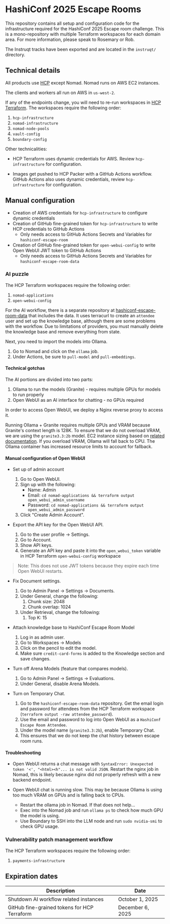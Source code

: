 # HashiConf 2025 Escape Rooms

This repository contains all setup and configuration code for the infrastructure required for the HashiConf 2025 Escape room challenge. This is a mono-repository with multiple Terraform workspaces for each domain area. For more information, please speak to Rosemary or Rob.

The Instruqt tracks have been exported and are located in the `instruqt/` directory.

## Technical details

All products use [HCP](https://portal.cloud.hashicorp.com/orgs/9bb8f131-ef42-41f7-af76-5c18ea485b27/projects/40b67f0b-12b6-4184-9613-45cc9ef381f2)
except Nomad. Nomad runs on AWS EC2 instances.

The clients and workers all run on AWS in `us-west-2`.

If any of the endpoints change, you will need to re-run workspaces in
[HCP Terraform](https://app.terraform.io/app/hashicorp-team-da-beta/workspaces?project=prj-xNaqDZgrzXfEWSuY).
The workspaces require the following order:

1. `hcp-infrastructure`
1. `nomad-infrastructure`
1. `nomad-node-pools`
1. `vault-config`
1. `boundary-config`

Other technicalities:

- HCP Terraform uses dynamic credentials for AWS. Review `hcp-infrastructure` for configuration.

- Images get pushed to HCP Packer with a GitHub Actions workflow.
  GitHub Actions also uses dynamic credentials, review `hcp-infrastructure` for configuration.

## Manual configuration

- Creation of AWS credentials for `hcp-infrastructure` to configure dynamic credentials
- Creation of GitHub fine-grained token for `hcp-infrastructure` to write HCP credentials to GitHub Actions
  - Only needs access to GitHub Actions Secrets and Variables for `hashiconf-escape-room`
- Creation of GitHub fine-grained token for `open-webui-config` to write Open WebUI JWT token to GitHub Actions
  - Only needs access to GitHub Actions Secrets and Variables for `hashiconf-escape-room-data`

### AI puzzle

The HCP Terraform workspaces require the following order:
1. `nomad-applications`
1. `open-webui-config`

For the AI workflow, there is a separate repository at [hashiconf-escape-room-data](https://github.com/hashicorp-dev-advocates/hashiconf-escape-room-data)
that includes the data. It uses terracurl to create an `attendee` user and set up the knowledge base, although there are some problems with the workflow.
Due to limitations of providers, you must manually delete the knowledge base and remove everything from state.

Next, you need to import the models into Ollama.

1. Go to Nomad and click on the `ollama` job.
1. Under Actions, be sure to `pull-model` and `pull-embeddings`.

#### Technical gotchas

The AI portions are divided into two parts:
1. Ollama to run the models (Granite) - requires multiple GPUs for models to run properly
1. Open WebUI as an AI interface for chatting - no GPUs required

In order to access Open WebUI, we deploy a Nginx reverse proxy to access it.

Running Ollama + Granite requires multiple GPUs and VRAM because Granite's context length is 128K.
To ensure that we do not overload VRAM, we are using the `granite3.3:2b` model. EC2 instance sizing
based on [related documentation](https://www.ibm.com/docs/en/software-hub/5.1.x?topic=install-foundation-models#watsonxai-models__txt-extract).
If you overload VRAM, Ollama will fall back to CPU. The Ollama container has increased resource limits to account for fallback.

#### Manual configuration of Open WebUI

- Set up of admin account
  1. Go to Open WebUI.
  1. Sign up with the following:
     - Name: Admin
     - Email: `cd nomad-applications && terraform output open_webui_admin_username`
     - Password: `cd nomad-applications && terraform output open_webui_admin_password`
  1. Click "Create Admin Account".

- Export the API key for the Open WebUI API.
  1. Go to the user profile -> Settings.
  1. Go to Account.
  1. Show API keys.
  1. Generate an API key and paste it into the `open_webui_token` variable in HCP Terraform `open-webui-config` workspace

> Note: This does not use JWT tokens because they expire each time Open WebUI restarts.

- Fix Document settings.
  1. Go to Admin Panel -> Settings -> Documents.
  1. Under General, change the following:
     1. Chunk size: 2048
     1. Chunk overlap: 1024
  1. Under Retrieval, change the following:
     1. Top K: 15

- Attach knowledge base to HashiConf Escape Room Model
  1. Log in as admin user.
  1. Go to Workspaces -> Models
  1. Click on the pencil to edit the model.
  1. Make sure `credit-card-forms` is added to the Knowledge section and save changes.

- Turn off Arena Models (feature that compares models).
  1. Go to Admin Panel -> Settings -> Evaluations.
  1. Under General, disable Arena Models.

- Turn on Temporary Chat.
  1. Go to the `hashiconf-escape-room-data` repository. Get the email login and password for attendees from the HCP Terraform workspace (`terraform output -raw attendee_password`).
  1. Use the email and password to log into Open WebUI as a `HashiConf Escape Room Attendee`.
  1. Under the model name (`granite3.3:2b`), enable Temporary Chat.
  1. This ensures that we do not keep the chat history between escape room runs.

#### Troubleshooting

- Open WebUI returns a chat message with `SyntaxError: Unexpected token '<', "<html><h"... is not valid JSON`. Restart the nginx job in Nomad,
  this is likely because nginx did not properly refresh with a new backend endpoint.

- Open WebUI chat is running slow. This may be because Ollama is using too much VRAM on GPUs and is falling back to CPUs.
  - Restart the ollama job in Nomad. If that does not help...
  - Exec into the Nomad job and run `ollama ps` to check how much GPU the model is using.
  - Use Boundary to SSH into the LLM node and run `sudo nvidia-smi` to check GPU usage.

### Vulnerability patch management workflow

The HCP Terraform workspaces require the following order:
1. `payments-infrastructure`

## Expiration dates

| Description | Date |
| -------- | ------- |
| Shutdown AI workflow related instances  | October 1, 2025 |
| GitHub fine-grained tokens for HCP Terraform | December 6, 2025 |